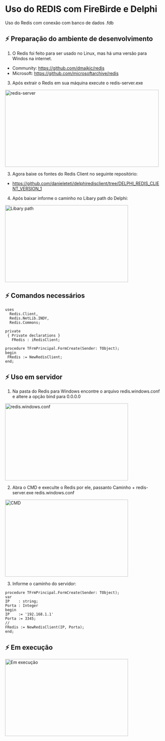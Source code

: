 # Uso do REDIS com FireBirde e Delphi
 Uso do Redis com conexão com banco de dados .fdb

## ⚡️ Preparação do ambiente de desenvolvimento
1.	O Redis foi feito para ser usado no Linux, mas há uma versão para Windos na internet.
* Community: https://github.com/dmajkic/redis
* Microsoft:  https://github.com/microsoftarchive/redis

3.	Após extrair o Redis em sua máquina execute o redis-server.exe

<img align="center" alt="redis-server" height="250" width="500" src="https://github.com/amancio10/Redis-Delphi-FDB/assets/48102777/de2143a0-5904-410b-8776-ffcd6e4cad9c">

3. Agora baixe os fontes do Redis Client no seguinte repositório:
* https://github.com/danieleteti/delphiredisclient/tree/DELPHI_REDIS_CLIENT_VERSION_1
4. Após baixar informe o caminho no Libary path do Delphi:
<img align="center" alt="Libary path" height="250" width="400" src="https://github.com/amancio10/Redis-Delphi-FDB/assets/48102777/70ef1411-7065-48df-87b2-61c14f267111">
 
## ⚡️ Comandos necessários
```delphi
uses
  Redis.Client,
  Redis.NetLib.INDY,
  Redis.Commons;
```
```delphi
private
 { Private declarations }
   FRedis : iRedisClient;
```
```delphi
procedure TFrmPrincipal.FormCreate(Sender: TObject);
begin
 FRedis := NewRedisClient;
end;
```
## ⚡️ Uso em servidor
1. Na pasta do Redis para Windows encontre o arquivo redis.windows.conf e altere a opção bind para 0.0.0.0
<img align="center" alt="redis.windows.conf" height="250" width="400" src="https://github.com/amancio10/Redis-Delphi-FDB/assets/48102777/0fbe1a95-2d56-484d-abc7-bed46510ef93">

2. Abra o CMD e execulte o Redis por ele, passanto Caminho + redis-server.exe redis.windows.conf
<img align="center" alt="CMD" height="250" width="400" src="https://github.com/amancio10/Redis-Delphi-FDB/assets/48102777/e634266b-0c68-45cd-8355-ec3b34a02941">

3. Informe o caminho do servidor:
```delphi
procedure TFrmPrincipal.FormCreate(Sender: TObject);
var
IP    : string;
Porta : Integer
begin
IP    := '192.168.1.1'
Porta := 3345;
//
FRedis := NewRedisClient(IP, Porta);
end;
``` 
## ⚡️ Em execução
<img align="center" alt="Em execução" height="250" width="400" src="https://github.com/amancio10/Redis-Delphi-FDB/assets/48102777/14c2b697-d1c8-40fb-8e9a-fab3e80b0e4f">
